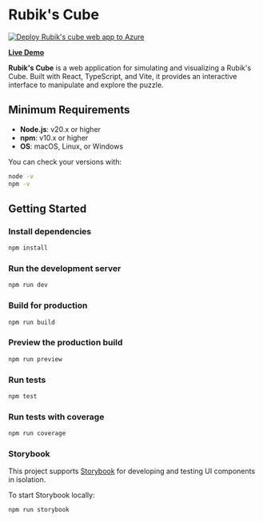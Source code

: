 # Rubik's Cube

[![Deploy Rubik's cube web app to Azure](https://github.com/stoyanes/rubiks-cube/actions/workflows/azure-staticwebapp.yml/badge.svg)](https://github.com/stoyanes/rubiks-cube/actions/workflows/azure-staticwebapp.yml)

[**Live Demo**](https://calm-hill-00e6ef203.6.azurestaticapps.net/)

**Rubik's Cube** is a web application for simulating and visualizing a Rubik's Cube. Built with React, TypeScript, and Vite, it provides an interactive interface to manipulate and explore the puzzle.

## Minimum Requirements

- **Node.js**: v20.x or higher
- **npm**: v10.x or higher
- **OS**: macOS, Linux, or Windows

You can check your versions with:

```sh
node -v
npm -v
```

## Getting Started

### Install dependencies

```sh
npm install
```

### Run the development server

```sh
npm run dev
```

### Build for production

```sh
npm run build
```

### Preview the production build

```sh
npm run preview
```

### Run tests

```sh
npm test
```

### Run tests with coverage

```sh
npm run coverage
```

### Storybook

This project supports [Storybook](https://storybook.js.org/) for developing and testing UI components in isolation.

To start Storybook locally:

```sh
npm run storybook
```
